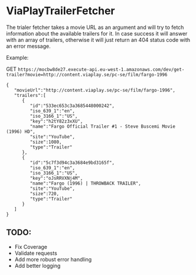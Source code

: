 # ViaPlayTrailerFetcher

The trialer fetcher takes a movie URL as an argument and will try to fetch information about the available trailers for it. In case success it will answer with an array of trailers, otherwise it will just return an 404 
status code with an error message.

Example: 

GET `https://mocbw8de27.execute-api.eu-west-1.amazonaws.com/dev/get-trailer?movie=http://content.viaplay.se/pc-se/film/fargo-1996`

	{
	   "movieUrl":"http://content.viaplay.se/pc-se/film/fargo-1996",
	   "trailers":[
	      {
	         "id":"533ec653c3a3685448000242",
	         "iso_639_1":"en",
	         "iso_3166_1":"US",
	         "key":"h2tY82z3xXU",
	         "name":"Fargo Official Trailer #1 - Steve Buscemi Movie (1996) HD",
	         "site":"YouTube",
	         "size":1080,
	         "type":"Trailer"
	      },
	      {
	         "id":"5c7f3d94c3a3684e9bd3165f",
	         "iso_639_1":"en",
	         "iso_3166_1":"US",
	         "key":"oJsRRVXNj4M",
	         "name":"Fargo (1996) | THROWBACK TRAILER",
	         "site":"YouTube",
	         "size":720,
	         "type":"Trailer"
	      }
	   ]
	}


## TODO: 
 * Fix Coverage
 * Validate requests
 * Add more robust error handling
 * Add better logging
